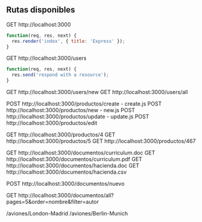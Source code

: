 ## Rutas disponibles

GET http://localhost:3000
```javascript
function(req, res, next) {
  res.render('index', { title: 'Express' });
}
```

GET http://localhost:3000/users
```javascript
function(req, res, next) {
  res.send('respond with a resource');
}
```

GET http://localhost:3000/users/new
GET http://localhost:3000/users/all

POST http://localhost:3000/productos/create - create.js
POST http://localhost:3000/productos/new - new.js
POST http://localhost:3000/productos/update - update.js
POST http://localhost:3000/productos/edit

GET http://localhost:3000/productos/4
GET http://localhost:3000/productos/5
GET http://localhost:3000/productos/467

GET http://localhost:3000/documentos/curriculum.doc
GET http://localhost:3000/documentos/curriculum.pdf
GET http://localhost:3000/documentos/hacienda.doc
GET http://localhost:3000/documentos/hacienda.csv

POST http://localhost:3000/documentos/nuevo

GET http://localhost:3000/documentos/all?pages=5&order=nombre&filter=autor

/aviones/London-Madrid
/aviones/Berlin-Munich